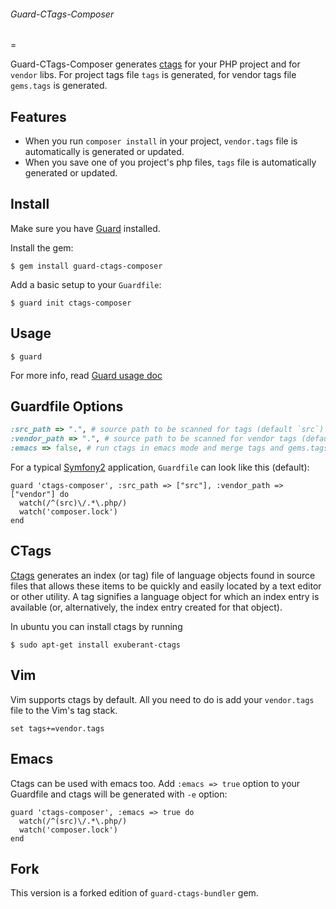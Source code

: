 ###### Guard-CTags-Composer
=

Guard-CTags-Composer generates [ctags](http://ctags.sourceforge.net) for your PHP project and for `vendor` libs.
For project tags file `tags` is generated, for vendor tags file `gems.tags` is generated.

Features
-

* When you run `composer install` in your project, `vendor.tags` file is automatically is generated or updated.
* When you save one of you project's php files, `tags` file is automatically generated or updated.

## Install

Make sure you have [Guard](http://github.com/guard/guard) installed.

Install the gem:

    $ gem install guard-ctags-composer

Add a basic setup to your `Guardfile`:

    $ guard init ctags-composer

## Usage

    $ guard

For more info, read [Guard usage doc](https://github.com/guard/guard#readme)

## Guardfile Options

``` ruby
:src_path => ".", # source path to be scanned for tags (default `src`)
:vendor_path => ".", # source path to be scanned for vendor tags (default `vendor`)
:emacs => false, # run ctags in emacs mode and merge tags and gems.tags into TAGS file
```

For a typical [Symfony2](http://symfony.com/) application, `Guardfile` can look like this (default):

    guard 'ctags-composer', :src_path => ["src"], :vendor_path => ["vendor"] do
      watch(/^(src)\/.*\.php/)
      watch('composer.lock')
    end

## CTags

[Ctags](http://ctags.sourceforge.net) generates an index (or tag) file of language objects found in
source files that allows these items to be quickly and easily located by a text editor or other utility.
A tag signifies a language object for which an index entry is available (or, alternatively, the index
entry created for that object). 

In ubuntu you can install ctags by running

    $ sudo apt-get install exuberant-ctags

## Vim

Vim supports ctags by default. All you need to do is add your `vendor.tags` file to the Vim's tag stack.

    set tags+=vendor.tags

## Emacs

Ctags can be used with emacs too. Add `:emacs => true` option to your Guardfile and ctags will be generated with `-e` option:

    guard 'ctags-composer', :emacs => true do
      watch(/^(src)\/.*\.php/)
      watch('composer.lock')
    end

## Fork

This version is a forked edition of `guard-ctags-bundler` gem.
